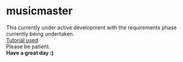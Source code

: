 # musicmaster
This currently under active development with the requirements phase currently being undertaken.
<br>
[Tutorial used](https://scotch.io/tutorials/build-a-video-chat-service-with-javascript-webrtc-and-okta)
<br>
Please be patient.
<br>
<b>Have a great day :)</b>
